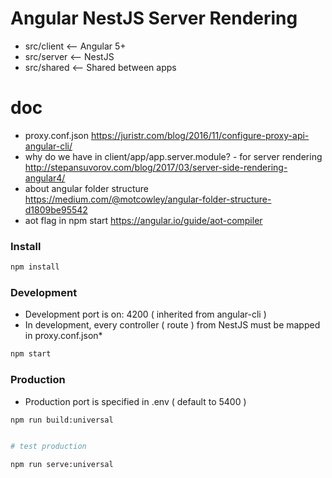 # Angular NestJS Server Rendering

- src/client <-- Angular 5+
- src/server <-- NestJS
- src/shared <-- Shared between apps

# doc
- proxy.conf.json https://juristr.com/blog/2016/11/configure-proxy-api-angular-cli/
- why do we have in client/app/app.server.module? - for server rendering http://stepansuvorov.com/blog/2017/03/server-side-rendering-angular4/
- about angular folder structure https://medium.com/@motcowley/angular-folder-structure-d1809be95542
- aot flag in npm start https://angular.io/guide/aot-compiler
  
### Install

```bash
npm install
```

### Development

* Development port is on: 4200 ( inherited from angular-cli )
* In development, every controller ( route ) from NestJS must be mapped in proxy.conf.json*

```bash
npm start
```

### Production

* Production port is specified in .env ( default to 5400 )

```bash
npm run build:universal
```

```bash

# test production

npm run serve:universal
```
